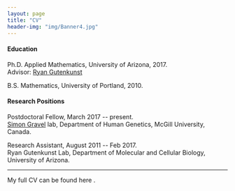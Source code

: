 ```yaml
---
layout: page
title: "CV"
header-img: "img/Banner4.jpg"
---
```



#### Education  

Ph.D. Applied Mathematics, University of Arizona, 2017.  
Advisor: [Ryan Gutenkunst](http://gutengroup.mcb.arizona.edu/)

B.S. Mathematics, University of Portland, 2010.

#### Research Positions

Postdoctoral Fellow, March 2017 -- present.  
[Simon Gravel](http://simongravel.lab.mcgill.ca) lab, Department of Human Genetics, McGill University, Canada.

Research Assistant, August 2011 -- Feb 2017.  
Ryan Gutenkunst Lab, Department of Molecular and Cellular Biology, University of Arizona.

___

My full CV can be found here <a href="/CV/ragsdale_cv.pdf" target="_blank"><i class="fa fa-file-text fa-md"></i></a>.
